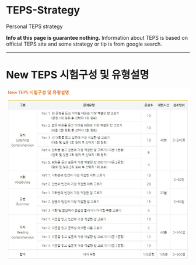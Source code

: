 # TEPS-Strategy
Personal TEPS strategy

**Info at this page is guarantee nothing.** Information about TEPS is based on official TEPS site and some strategy or tip is from google search.

---

# New TEPS 시험구성 및 유형설명

<img src="/images/문제유형.jpg"/><br/>
